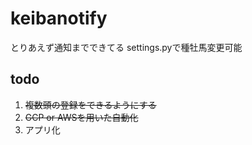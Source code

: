 # keibanotify
とりあえず通知までできてる
settings.pyで種牡馬変更可能
## todo
1. ~~複数頭の登録をできるようにする~~
2. ~~GCP or AWSを用いた自動化~~
3. アプリ化
